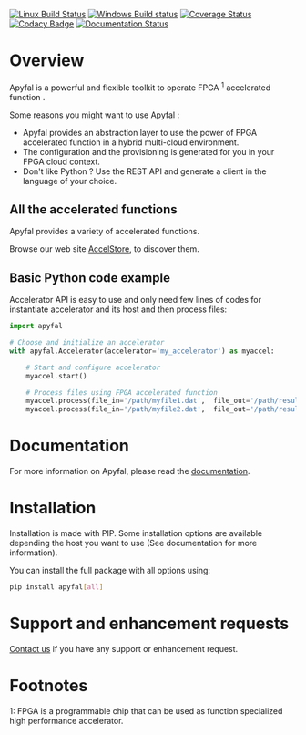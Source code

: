 [![Linux Build Status](https://travis-ci.org/Accelize/apyfal.svg?branch=master)](https://travis-ci.org/Accelize/apyfal)
[![Windows Build status](https://ci.appveyor.com/api/projects/status/87jgroaoo2iddlco/branch/master?svg=true)](https://ci.appveyor.com/project/accelize-application/apyfal/branch/master)
[![Coverage Status](https://coveralls.io/repos/github/Accelize/apyfal/badge.svg?branch=master)](https://coveralls.io/github/Accelize/apyfal?branch=master)
[![Codacy Badge](https://api.codacy.com/project/badge/Grade/b67c9a1cf17e443290b0191a7970c3d1)](https://www.codacy.com/app/Accelize/apyfal?utm_source=github.com&amp;utm_medium=referral&amp;utm_content=Accelize/apyfal&amp;utm_campaign=Badge_Grade)
[![Documentation Status](https://readthedocs.org/projects/apyfal/badge/?version=latest)](https://apyfal.readthedocs.io/en/latest/?badge=latest)

# Overview

Apyfal is a powerful and flexible toolkit to operate FPGA <sup>[1](#fpga)</sup> accelerated function .

Some reasons you might want to use Apyfal :

+ Apyfal provides an abstraction layer to use the power of FPGA accelerated function in a hybrid
  multi-cloud environment.
+ The configuration and the provisioning is generated for you in your FPGA cloud context.
+ Don't like Python ? Use the REST API and generate a client in the language of your choice.

## All the accelerated functions

Apyfal provides a variety of accelerated functions.

Browse our web site [AccelStore](https://accelstore.accelize.com), to discover them.

## Basic Python code example

Accelerator API is easy to use and only need few lines of codes for instantiate accelerator and its host and then
 process files:

```python
import apyfal

# Choose and initialize an accelerator
with apyfal.Accelerator(accelerator='my_accelerator') as myaccel:

    # Start and configure accelerator
    myaccel.start()

    # Process files using FPGA accelerated function
    myaccel.process(file_in='/path/myfile1.dat',  file_out='/path/result1.dat')
    myaccel.process(file_in='/path/myfile2.dat',  file_out='/path/result2.dat')
```

# Documentation

For more information on Apyfal, please read the [documentation](https://apyfal.readthedocs.io).

# Installation

Installation is made with PIP. Some installation options are available depending the host you want to use (See 
documentation for more information).

You can install the full package with all options using:
```bash
pip install apyfal[all]
```

# Support and enhancement requests
[Contact us](https://www.accelize.com/contact) if you have any support or enhancement request.


# Footnotes

<a name="fpga">1</a>: FPGA is a programmable chip that can be used as function specialized high performance accelerator.
